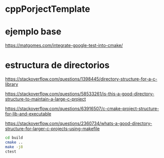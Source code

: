 # cppPorjectTemplate

# ejemplo base
https://matgomes.com/integrate-google-test-into-cmake/

# estructura de directorios
https://stackoverflow.com/questions/1398445/directory-structure-for-a-c-library

https://stackoverflow.com/questions/58533261/is-this-a-good-directory-structure-to-maintain-a-large-c-project

https://stackoverflow.com/questions/63916507/c-cmake-project-structure-for-lib-and-executable

https://stackoverflow.com/questions/2360734/whats-a-good-directory-structure-for-larger-c-projects-using-makefile

```bash
cd build
cmake ..
make -j8
ctest
```